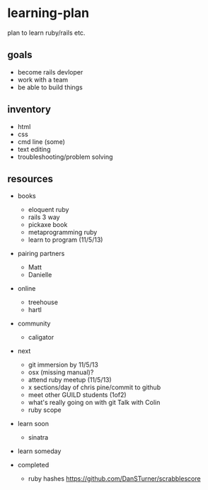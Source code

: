 learning-plan
=============

plan to learn ruby/rails etc.

## goals
* become rails devloper
* work with a team
* be able to build things

## inventory
* html
* css
* cmd line (some)
* text editing
* troubleshooting/problem solving

## resources
* books
    * eloquent ruby
    * rails 3 way
    * pickaxe book
    * metaprogramming ruby
    * learn to program (11/5/13)
* pairing partners
    * Matt
    * Danielle
* online
    * treehouse
    * hartl
* community
    * caligator

* next
    * git immersion by 11/5/13
    * osx (missing manual)?
    * attend ruby meetup (11/5/13)
    * x sections/day of chris pine/commit to github
    * meet other GUILD students (1of2)
    * what's really going on with git Talk with Colin
    * ruby scope
* learn soon
    * sinatra

* learn someday

* completed
    * ruby hashes https://github.com/DanSTurner/scrabblescore